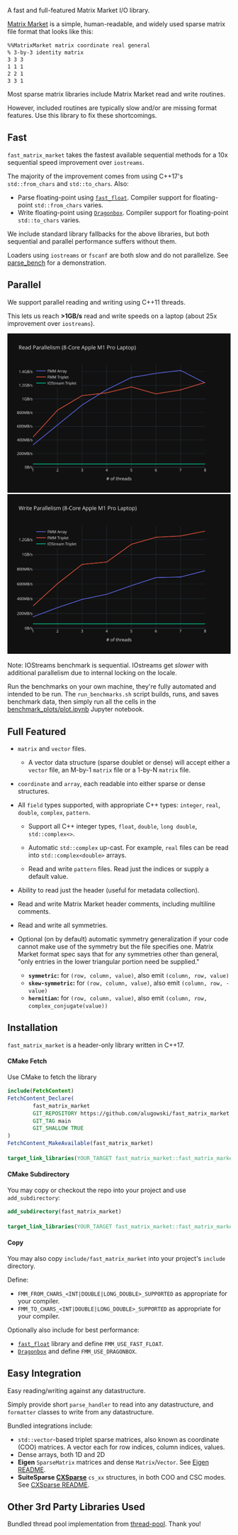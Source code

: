 A fast and full-featured Matrix Market I/O library.

[Matrix Market](https://math.nist.gov/MatrixMarket/formats.html) is a simple, human-readable, and widely used sparse matrix file format that looks like this:
```
%%MatrixMarket matrix coordinate real general
% 3-by-3 identity matrix
3 3 3
1 1 1
2 2 1
3 3 1
```
Most sparse matrix libraries include Matrix Market read and write routines.

However, included routines are typically slow and/or are missing format features. Use this library to fix these shortcomings.

## Fast

`fast_matrix_market` takes the fastest available sequential methods for a 10x sequential speed improvement over `iostreams`.

The majority of the improvement comes from using C++17's `std::from_chars` and `std::to_chars`.
Also:
* Parse floating-point using [`fast_float`](https://github.com/fastfloat/fast_float). Compiler support for floating-point `std::from_chars` varies.
* Write floating-point using [`Dragonbox`](https://github.com/jk-jeon/dragonbox). Compiler support for floating-point `std::to_chars` varies.

We include standard library fallbacks for the above libraries, but both sequential and parallel performance suffers without them.

Loaders using `iostreams` or `fscanf` are both slow and do not parallelize. See [parse_bench](https://github.com/alugowski/parse-bench) for a demonstration.

## Parallel

We support parallel reading and writing using C++11 threads.

This lets us reach **>1GB/s** read and write speeds on a laptop (about 25x improvement over `iostreams`).

![read](benchmark_plots/parallel-scaling-read.svg)
![write](benchmark_plots/parallel-scaling-write.svg)

Note: IOStreams benchmark is sequential. IOstreams get *slower* with additional parallelism due to internal locking on the locale.

Run the benchmarks on your own machine, they're fully automated and intended to be run. The `run_benchmarks.sh` script builds, runs, and saves benchmark data, then simply run all the cells in the [benchmark_plots/plot.ipynb](benchmark_plots/plot.ipynb) Jupyter notebook.

## Full Featured

* `matrix` and `vector` files.
  * A vector data structure (sparse doublet or dense) will accept either a `vector` file, an M-by-1 `matrix` file or a 1-by-N `matrix` file.

* `coordinate` and `array`, each readable into either sparse or dense structures.

* All `field` types supported, with appropriate C++ types: `integer`, `real`, `double`, `complex`, `pattern`.

  * Support all C++ integer types, `float`, `double`, `long double`, `std::complex<>`.

  * Automatic `std::complex` up-cast. For example, `real` files can be read into `std::complex<double>` arrays.

  * Read and write `pattern` files. Read just the indices or supply a default value.

* Ability to read just the header (useful for metadata collection).

* Read and write Matrix Market header comments, including multiline comments.

* Read and write all symmetries.

* Optional (on by default) automatic symmetry generalization if your code cannot make use of the symmetry but the file specifies one. 
Matrix Market format spec says that for any symmetries other than general, "only entries in the lower triangular portion need be supplied."
  * **`symmetric`:** for `(row, column, value)`, also emit `(column, row, value)`
  * **`skew-symmetric`:** for `(row, column, value)`, also emit `(column, row, -value)`
  * **`hermitian`:** for `(row, column, value)`, also emit `(column, row, complex_conjugate(value))`


## Installation

`fast_matrix_market` is a header-only library written in C++17.

#### CMake Fetch
Use CMake to fetch the library

```cmake
include(FetchContent)
FetchContent_Declare(
        fast_matrix_market
        GIT_REPOSITORY https://github.com/alugowski/fast_matrix_market
        GIT_TAG main
        GIT_SHALLOW TRUE
)
FetchContent_MakeAvailable(fast_matrix_market)

target_link_libraries(YOUR_TARGET fast_matrix_market::fast_matrix_market)
```

#### CMake Subdirectory
You may copy or checkout the repo into your project and use `add_subdirectory`:
```cmake
add_subdirectory(fast_matrix_market)

target_link_libraries(YOUR_TARGET fast_matrix_market::fast_matrix_market)
```

#### Copy
You may also copy `include/fast_matrix_market` into your project's `include` directory.

Define:
* `FMM_FROM_CHARS_<INT|DOUBLE|LONG_DOUBLE>_SUPPORTED` as appropriate for your compiler.
* `FMM_TO_CHARS_<INT|DOUBLE|LONG_DOUBLE>_SUPPORTED` as appropriate for your compiler.

Optionally also include for best performance:
 * [`fast_float`](https://github.com/fastfloat/fast_float) library and define `FMM_USE_FAST_FLOAT`.
 * [`Dragonbox`](https://github.com/jk-jeon/dragonbox) and define `FMM_USE_DRAGONBOX`.

## Easy Integration

Easy reading/writing against any datastructure.

Simply provide short `parse_handler` to read into any datastructure, and `formatter` classes to write from any datastructure.

Bundled integrations include:
* `std::vector`-based triplet sparse matrices, also known as coordinate (COO) matrices. A vector each for row indices, column indices, values.
* Dense arrays, both 1D and 2D
* **Eigen** `SparseMatrix` matrices and dense `Matrix`/`Vector`. See [Eigen README](README.Eigen.md).
* **SuiteSparse [CXSparse](https://github.com/DrTimothyAldenDavis/SuiteSparse/tree/dev/CXSparse)** `cs_xx` structures, in both COO and CSC modes. See [CXSparse README](README.CXSparse.md).


## Other 3rd Party Libraries Used
Bundled thread pool implementation from [thread-pool](https://github.com/bshoshany/thread-pool). Thank you!